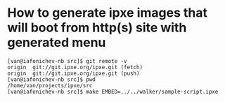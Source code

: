 How to generate ipxe images that will boot from http(s) site with generated menu
================================================================================

```
[van@iafonichev-nb src]$ git remote -v
origin	git://git.ipxe.org/ipxe.git (fetch)
origin	git://git.ipxe.org/ipxe.git (push)
[van@iafonichev-nb src]$ pwd
/home/van/projects/ipxe/src
[van@iafonichev-nb src]$ make EMBED=../../walker/sample-script.ipxe
```
